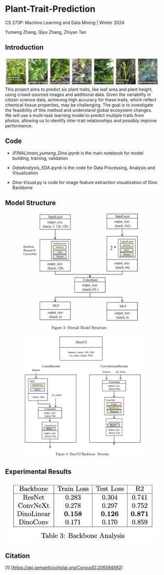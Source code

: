 # Plant-Trait-Prediction

CS 273P: Machine Learning and Data Mining  | Winter 2024 

Yumeng Zhang, Qiyu Zhang, Zhiyan Tan

## Introduction
<div align=center>
  <img src="./Plants.png">
</div>
This project aims to predict six plant traits, like leaf area and plant height, using crowd-sourced images and additional data. Given the variability in citizen science data, achieving high accuracy for these traits, which reflect chemical tissue properties, may be challenging. The goal is to investigate the feasibility of this method and understand global ecosystem changes. We will use a multi-task learning model to predict multiple traits from photos, allowing us to identify inter-trait relationships and possibly improve performance.

## Code

- *(FINAL)main_yumeng_Dino.ipynb* is the main notebook for model building, training, validation

- *DataAnalysis_EDA.ipynb* is the code for Data Processing, Analysis and Visualization

- *Dino-Visual.py* is code for image feature extraction visualization of Dino Backbone

## Model Structure
<div align=center>
  <img src="./model.png" width=400 height=400><img src="./dino.png" width=400 height=400>
</div>

## Experimental Results
<div align=center>
  <img src="./Backbone.png" width=500 height=200>
</div>

## Citation

[1] [https://api.semanticscholar.org/CorpusID:206594692)
